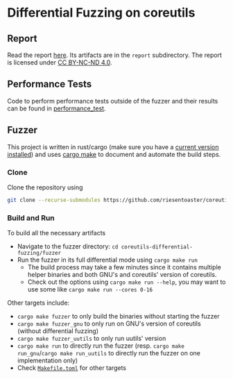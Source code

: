 # Differential Fuzzing on coreutils

## Report

Read the report [here](./report/out/index.pdf). Its artifacts are in the `report` subdirectory. The report is licensed under [CC BY-NC-ND 4.0](https://creativecommons.org/licenses/by-nc-nd/4.0/).

## Performance Tests

Code to perform performance tests outside of the fuzzer and their results can be found in [performance_test](./performance_test/).

## Fuzzer

This project is written in rust/cargo (make sure you have a [current version installed](https://doc.rust-lang.org/cargo/getting-started/installation.html)) and uses [cargo make](https://sagiegurari.github.io/cargo-make/) to document and automate the build steps.

### Clone
Clone the repository using
```bash
git clone --recurse-submodules https://github.com/riesentoaster/coreutils-differential-fuzzing.git
```

### Build and Run

To build all the necessary artifacts
- Navigate to the fuzzer directory: `cd coreutils-differential-fuzzing/fuzzer`
- Run the fuzzer in its full differential mode using `cargo make run`
  - The build process may take a few minutes since it contains multiple helper binaries and both GNU's and coreutils' version of coreutils.
  - Check out the options using `cargo make run --help`, you may want to use some like `cargo make run --cores 0-16`

Other targets include:
- `cargo make fuzzer` to only build the binaries without starting the fuzzer
- `cargo make fuzzer_gnu` to only run on GNU's version of coreutils (without differential fuzzing)
- `cargo make fuzzer_uutils` to only run uutils' version
- `cargo make run` to directly run the fuzzer (resp. `cargo make run_gnu`/`cargo make run_uutils` to directly run the fuzzer on one implementation only)
- Check [`Makefile.toml`](./fuzzer/Makefile.toml) for other targets

